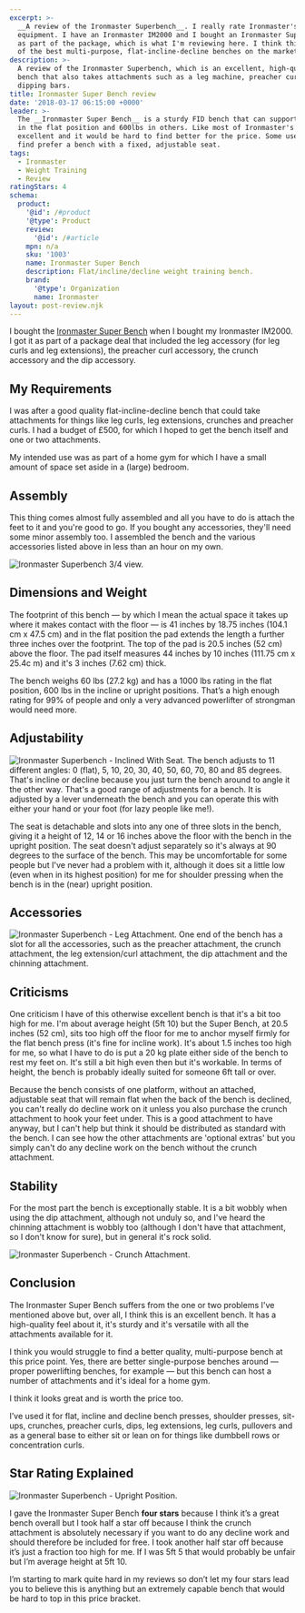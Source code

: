 ```yaml
---
excerpt: >-
  __A review of the Ironmaster Superbench__. I really rate Ironmaster's workout
  equipment. I have an Ironmaster IM2000 and I bought an Ironmaster Superbench
  as part of the package, which is what I'm reviewing here. I think this is one
  of the best multi-purpose, flat-incline-decline benches on the market.
description: >-
  A review of the Ironmaster Superbench, which is an excellent, high-quality FID
  bench that also takes attachments such as a leg machine, preacher curl and
  dipping bars.
title: Ironmaster Super Bench review
date: '2018-03-17 06:15:00 +0000'
leader: >-
  The __Ironmaster Super Bench__ is a sturdy FID bench that can support 1000lb
  in the flat position and 600lbs in others. Like most of Ironmaster's kit it's
  excellent and it would be hard to find better for the price. Some users might
  find prefer a bench with a fixed, adjustable seat.
tags:
  - Ironmaster
  - Weight Training
  - Review
ratingStars: 4
schema:
  product:
    '@id': /#product
    '@type': Product
    review:
      '@id': /#article
    mpn: n/a
    sku: '1003'
    name: Ironmaster Super Bench
    description: Flat/incline/decline weight training bench.
    brand:
      '@type': Organization
      name: Ironmaster
layout: post-review.njk
---
```




I bought the [Ironmaster Super Bench](https://ironmaster.co.uk/products/super-bench/ref/9/) when I bought my Ironmaster IM2000. I got it as part of a package deal that included the leg accessory (for leg curls and leg extensions), the preacher curl accessory, the crunch accessory and the dip accessory.

## My Requirements

I was after a good quality flat-incline-decline bench that could take attachments for things like leg curls, leg extensions, crunches and preacher curls. I had a budget of £500, for which I hoped to get the bench itself and one or two attachments.

My intended use was as part of a home gym for which I have a small amount of space set aside in a (large) bedroom.

## Assembly

This thing comes almost fully assembled and all you have to do is attach the feet to it and you're good to go. If you bought any accessories, they'll need some minor assembly too. I assembled the bench and the various accessories listed above in less than an hour on my own.

![Ironmaster Superbench 3/4 view.](/assets/images/posts/2018/03/2018-03-17-ironmaster-superbench-34view.jpg "title=Ironmaster Superbench - 3/4 View.|caption=Ironmaster Superbench - 3/4 View.|@itemprop=image")

## Dimensions and Weight

The footprint of this bench — by which I mean the actual space it takes up where it makes contact with the floor — is 41 inches by 18.75 inches (104.1 cm x 47.5 cm) and in the flat position the pad extends the length a further three inches over the footprint. The top of the pad is 20.5 inches (52 cm) above the floor. The pad itself measures 44 inches by 10 inches (111.75 cm x 25.4c m) and it's 3 inches (7.62 cm) thick.

The bench weighs 60 lbs (27.2 kg) and has a 1000 lbs rating in the flat position, 600 lbs in the incline or upright positions. That’s a high enough rating for 99% of people and only a very advanced powerlifter of strongman would need more.

## Adjustability

![Ironmaster Superbench - Inclined With Seat.](/assets/images/posts/2018/03/2018-03-17-ironmaster-superbench-incline.jpg "title=Ironmaster Superbench - Inclined With Seat.|caption=Ironmaster Superbench - Inclined With Seat.|@itemprop=image|class=s33 left")
The bench adjusts to 11 different angles: 0 (flat), 5, 10, 20, 30, 40, 50, 60, 70, 80 and 85 degrees. That's incline or decline because you just turn the bench around to angle it the other way. That's a good range of adjustments for a bench. It is adjusted by a lever underneath the bench and you can operate this with either your hand or your foot (for lazy people like me!).

The seat is detachable and slots into any one of three slots in the bench, giving it a height of 12, 14 or 16 inches above the floor with the bench in the upright position. The seat doesn't adjust separately so it's always at 90 degrees to the surface of the bench. This may be uncomfortable for some people but I've never had a problem with it, although it does sit a little low (even when in its highest position) for me for shoulder pressing when the bench is in the (near) upright position.

## Accessories

![Ironmaster Superbench - Leg Attachment.](/assets/images/posts/2018/03/2018-03-17-ironmaster-superbench-leg-attachment.jpg "title=Ironmaster Superbench - Leg Attachment.|caption=Ironmaster Superbench - Leg Attachment.|@itemprop=image|class=s33 right")
One end of the bench has a slot for all the accessories, such as the preacher attachment, the crunch attachment, the leg extension/curl attachment, the dip attachment and the chinning attachment.

## Criticisms

One criticism I have of this otherwise excellent bench is that it's a bit too high for me. I'm about average height (5ft 10) but the Super Bench, at 20.5 inches (52 cm), sits too high off the floor for me to anchor myself firmly for the flat bench press (it's fine for incline work). It's about 1.5 inches too high for me, so what I have to do is put a 20 kg plate either side of the bench to rest my feet on. It's still a bit high even then but it's workable. In terms of height, the bench is probably ideally suited for someone 6ft tall or over.

Because the bench consists of one platform, without an attached, adjustable seat that will remain flat when the back of the bench is declined, you can't really do decline work on it unless you also purchase the crunch attachment to hook your feet under. This is a good attachment to have anyway, but I can't help but think it should be distributed as standard with the bench. I can see how the other attachments are 'optional extras' but you simply can't do any decline work on the bench without the crunch attachment.

## Stability

For the most part the bench is exceptionally stable. It is a bit wobbly when using the dip attachment, although not unduly so, and I've heard the chinning attachment is wobbly too (although I don't have that attachment, so I don't know for sure), but in general it's rock solid.

![Ironmaster Superbench - Crunch Attachment.](/assets/images/posts/2018/03/2018-03-17-ironmaster-superbench-crunch-attachment.jpg "title=Ironmaster Superbench - Crunch Attachment.|caption=Ironmaster Superbench - Crunch Attachment.|@itemprop=image|class=s33 right")

## Conclusion

The Ironmaster Super Bench suffers from the one or two problems I've mentioned above but, over all, I think this is an excellent bench. It has a high-quality feel about it, it's sturdy and it's versatile with all the attachments available for it.

I think you would struggle to find a better quality, multi-purpose bench at this price point. Yes, there are better single-purpose benches around — proper powerlifting benches, for example — but this bench can host a number of attachments and it's ideal for a home gym.

I think it looks great and is worth the price too.

I’ve used it for flat, incline and decline bench presses, shoulder presses, sit-ups, crunches, preacher curls, dips, leg extensions, leg curls, pullovers and as a general base to either sit or lean on for things like dumbbell rows or concentration curls.

## Star Rating Explained

![Ironmaster Superbench - Upright Position.](/assets/images/posts/2018/03/2018-03-17-ironmaster-superbench-upright.jpg "title=Ironmaster Superbench - Upright Position.|caption=Ironmaster Superbench - Upright Position.|@itemprop=image")

I gave the Ironmaster Super Bench **four stars** because I think it’s a great bench overall but I took half a star off because I think the crunch attachment is absolutely necessary if you want to do any decline work and should therefore be included for free. I took another half star off because it’s just a fraction too high for me. If I was 5ft 5 that would probably be unfair but I’m average height at 5ft 10.

I’m starting to mark quite hard in my reviews so don’t let my four stars lead you to believe this is anything but an extremely capable bench that would be hard to top in this price bracket.


